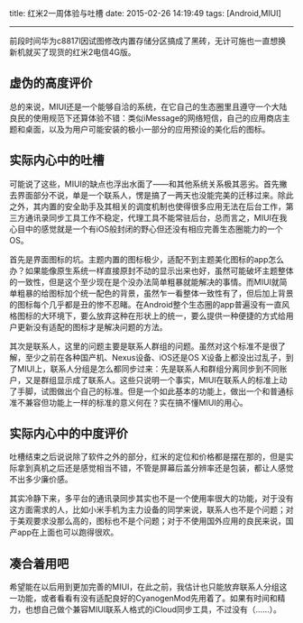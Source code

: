 title: 红米2一周体验与吐槽
date: 2015-02-26 14:19:49
tags: [Android,MIUI]

---
前段时间华为c8817l因试图修改内置存储分区搞成了黑砖，无计可施也一直想换新机就买了现货的红米2电信4G版。
<!--more-->

## 虚伪的高度评价

总的来说，MIUI还是一个能够自洽的系统，在它自己的生态圈里且遵守一个大陆良民的使用规范下还算体验不错：类似iMessage的网络短信，自己的应用商店主题和桌面，以及为用户可能安装的极小一部分的应用预设的美化后的图标。

## 实际内心中的吐槽

可能说了这些，MIUI的缺点也浮出水面了——和其他系统关系极其恶劣。首先撇去界面部分不说，单是一个联系人，愣是搞了一两天也没能完美的迁移过来。除此之外，其内置的安全助手及其相关的调度机制也使得很多应用无法在后台工作，第三方通讯录同步工具工作不稳定，代理工具不能常驻后台，总而言之，MIUI在我心目中的感觉就是一个有iOS般封闭的野心但还没有相应完善生态圈能力的一个OS。

首先是界面图标的坑。主题内置的图标极少，适配不到主题美化图标的app怎么办？如果能像原生系统一样直接原封不动的显示出来也好，虽然可能破坏主题整体的一致性，但是这个至少现在是个没办法简单粗暴就能解决的事情。而MIUI就简单粗暴的给图标加个统一配色的背景，虽然乍一看整体一致性有了，但后加上背景的图标每个几乎都是丑的惨不忍睹。在Android整个生态圈的app普遍没有一直风格图标的大环境下，要么放弃这种在形状上的统一，要么提供一种便捷的方式给用户更新没有适配的图标才是解决问题的方法。

其次是联系人，这里的问题主要是联系人群组的问题。虽然对这个标准不是很了解，至少之前在各种国产机、Nexus设备、iOS还是OS X设备上都没出过乱子，到了MIUI上，联系人分组是怎么都同步过来：先是联系人和群组分离同步到不同账户，又是群组显示成了联系人。这些只说明一个事实，MIUI在联系人的标准上动了手脚，试图做出个自己的标准。但是一个如此基本的功能上，做出一个和普通标准不兼容但功能上一样的标准的意义何在？实在搞不懂MIUI的用心。

## 实际内心中的中度评价

吐槽结束之后说说除了软件之外的部分，红米的定位和价格都是摆在那的，但是实际拿到真机之后还是感觉相当不错，不管是屏幕后盖分辨率还是包装，都让人感觉不出多少廉价感。

其实冷静下来，多平台的通讯录同步其实也不是一个使用率很大的功能，对于没有这方面需求的人，比如小米手机为主力设备的同学来说，联系人也不是个问题；对于美观要求没那么高的，图标也不是个问题；对于不使用国外应用的良民来说，国产app在上面也可以跑得很欢。

## 凑合着用吧

希望能在以后用到更加完善的MIUI，在此之前，我估计也只能放弃联系人分组这一功能，或者看看有没有适配良好的CyanogenMod先用着了。如果有时间和精力，也想自己做个兼容MIUI联系人格式的iCloud同步工具，不过没有（……）。